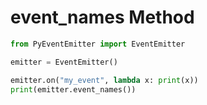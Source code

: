 # event_names Method

```py
from PyEventEmitter import EventEmitter

emitter = EventEmitter()

emitter.on("my_event", lambda x: print(x))
print(emitter.event_names())
```